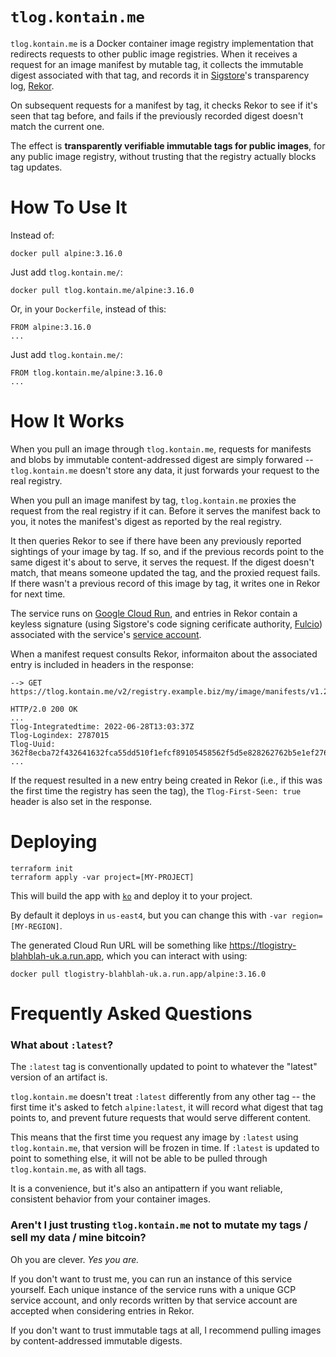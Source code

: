 # `tlog.kontain.me`

`tlog.kontain.me` is a Docker container image registry implementation that redirects requests to other public image registries.
When it receives a request for an image manifest by mutable tag, it collects the immutable digest associated with that tag, and records it in [Sigstore](https://sigstore.dev)'s transparency log, [Rekor](https://docs.sigstore.dev/rekor/overview).

On subsequent requests for a manifest by tag, it checks Rekor to see if it's seen that tag before, and fails if the previously recorded digest doesn't match the current one.

The effect is **transparently verifiable immutable tags for public images**, for any public image registry, without trusting that the registry actually blocks tag updates.

# How To Use It

Instead of:

```
docker pull alpine:3.16.0
```

Just add `tlog.kontain.me/`:

```
docker pull tlog.kontain.me/alpine:3.16.0
```

Or, in your `Dockerfile`, instead of this:

```
FROM alpine:3.16.0
...
```

Just add `tlog.kontain.me/`:

```
FROM tlog.kontain.me/alpine:3.16.0
...
```

# How It Works

When you pull an image through `tlog.kontain.me`, requests for manifests and blobs by immutable content-addressed digest are simply forwared -- `tlog.kontain.me` doesn't store any data, it just forwards your request to the real registry.

When you pull an image manifest by tag, `tlog.kontain.me` proxies the request from the real registry if it can.
Before it serves the manifest back to you, it notes the manifest's digest as reported by the real registry.

It then queries Rekor to see if there have been any previously reported sightings of your image by tag.
If so, and if the previous records point to the same digest it's about to serve, it serves the request.
If the digest doesn't match, that means someone updated the tag, and the proxied request fails.
If there wasn't a previous record of this image by tag, it writes one in Rekor for next time.

The service runs on [Google Cloud Run](https://cloud.google.com/run), and entries in Rekor contain a keyless signature (using Sigstore's code signing cerificate authority, [Fulcio](https://docs.sigstore.dev/fulcio/overview/)) associated with the service's [service account](https://cloud.google.com/run/docs/configuring/service-accounts).

When a manifest request consults Rekor, informaiton about the associated entry is included in headers in the response:

```
--> GET https://tlog.kontain.me/v2/registry.example.biz/my/image/manifests/v1.2.3

HTTP/2.0 200 OK
...
Tlog-Integratedtime: 2022-06-28T13:03:37Z
Tlog-Logindex: 2787015
Tlog-Uuid: 362f8ecba72f432641632fca55dd510f1efcf89105458562f5d5e828262762b5e1ef276ec6d7a00b
...
```

If the request resulted in a new entry being created in Rekor (i.e., if this was the first time the registry has seen the tag), the `Tlog-First-Seen: true` header is also set in the response.

# Deploying

```
terraform init
terraform apply -var project=[MY-PROJECT]
```

This will build the app with [`ko`](https://github.com/google/ko) and deploy it to your project.

By default it deploys in `us-east4`, but you can change this with `-var region=[MY-REGION]`.

The generated Cloud Run URL will be something like https://tlogistry-blahblah-uk.a.run.app, which you can interact with using:

```
docker pull tlogistry-blahblah-uk.a.run.app/alpine:3.16.0
```

# Frequently Asked Questions

### What about `:latest`?

The `:latest` tag is conventionally updated to point to whatever the "latest" version of an artifact is.

`tlog.kontain.me` doesn't treat `:latest` differently from any other tag -- the first time it's asked to fetch `alpine:latest`, it will record what digest that tag points to, and prevent future requests that would serve different content.

This means that the first time you request any image by `:latest` using `tlog.kontain.me`, that version will be frozen in time.
If `:latest` is updated to point to something else, it will not be able to be pulled through `tlog.kontain.me`, as with all tags.

It is a convenience, but it's also an antipattern if you want reliable, consistent behavior from your container images.

### Aren't I just trusting `tlog.kontain.me` not to mutate my tags / sell my data / mine bitcoin?

Oh you are clever.
_Yes you are._

If you don't want to trust me, you can run an instance of this service yourself.
Each unique instance of the service runs with a unique GCP service account, and only records written by that service account are accepted when considering entries in Rekor.

If you don't want to trust immutable tags at all, I recommend pulling images by content-addressed immutable digests.